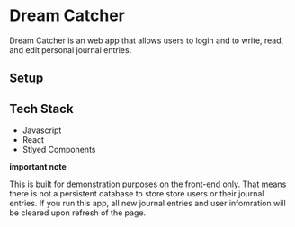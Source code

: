 # Dream Catcher

Dream Catcher is an web app that allows users to login and to write, read, and edit personal journal entries.

## Setup

## Tech Stack

- Javascript
- React
- Stlyed Components

**important note**

This is built for demonstration purposes on the front-end only. That means there is not a persistent database to store store users or their journal entries. If you run this app, all new journal entries and user infomration will be cleared upon refresh of the page.
